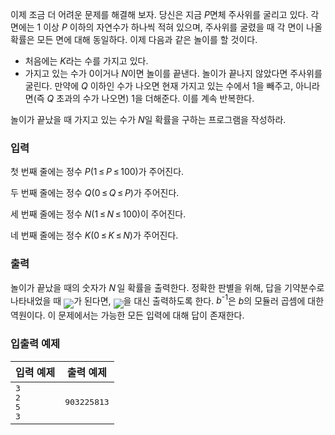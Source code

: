 이제 조금 더 어려운 문제를 해결해 보자. 당신은 지금 <span class="tex-span"><i>P</i></span>면체 주사위를 굴리고 있다. 각 면에는 <span class="tex-span">1</span> 이상 <span class="tex-span"><i>P</i></span> 이하의 자연수가 하나씩 적혀 있으며, 주사위를 굴렸을 때 각 면이 나올 확률은 모든 면에 대해 동일하다. 이제 다음과 같은 놀이를 할 것이다.

* 처음에는 <span class="tex-span"><i>K</i></span>라는 수를 가지고 있다.
* 가지고 있는 수가 <span class="tex-span">0</span>이거나 <span class="tex-span"><i>N</i></span>이면 놀이를 끝낸다. 놀이가 끝나지 않았다면 주사위를 굴린다. 만약에 <span class="tex-span"><i>Q</i></span> 이하인 수가 나오면 현재 가지고 있는 수에서 1을 빼주고, 아니라면(즉 <span class="tex-span"><i>Q</i></span> 초과의 수가 나오면) 1을 더해준다. 이를 계속 반복한다.

놀이가 끝났을 때 가지고 있는 수가 <span class="tex-span"><i>N</i></span>일 확률을 구하는 프로그램을 작성하라.

### 입력

첫 번째 줄에는 정수 <span class="tex-span"><i>P</i></span>(<span class="tex-span">1&thinsp;&leq;&thinsp;<i>P</i>&thinsp;&leq;&thinsp;100</span>)가 주어진다.

두 번째 줄에는 정수 <span class="tex-span"><i>Q</i></span>(<span class="tex-span">0&thinsp;&leq;&thinsp;<i>Q</i>&thinsp;&leq;&thinsp;<i>P</i></span>)가 주어진다.

세 번째 줄에는 정수 <span class="tex-span"><i>N</i></span>(<span class="tex-span">1&thinsp;&leq;&thinsp;<i>N</i>&thinsp;&leq;&thinsp;100</span>)이 주어진다.

네 번째 줄에는 정수 <span class="tex-span"><i>K</i></span>(<span class="tex-span">0&thinsp;&leq;&thinsp;<i>K</i>&thinsp;&leq;&thinsp;<i>N</i></span>)가 주어진다.

### 출력

놀이가 끝났을 때의 숫자가 <span class="tex-span"><i>N</i>&thinsp;</span>일 확률을 출력한다. 정확한 판별을 위해, 답을 기약분수로 나타내었을 때 <IMG align="middle" class="tex-formula" src="https://attach.oj.uz/contest/kriii4/fbeee0515b7b42d69c1c46762557590d4b94269c.png">가 된다면, <IMG align="middle" class="tex-formula" src="https://attach.oj.uz/contest/kriii4/ab064a1354823102a9c2a5fb867f6f09c72a1a22.png">을 대신 출력하도록 한다. <span class="tex-span"><i>b</i><sup class="upper-index">-1</sup></span>은 <span class="tex-span"><i>b</i></span>의 모듈러 곱셈에 대한 역원이다. 이 문제에서는 가능한 모든 입력에 대해 답이 존재한다.

### 입출력 예제

<table class="table table-condensed table-bordered " id="examples_table">
	<thead>
		<tr>
			<th class="col-lg-6 col-md-6 col-sm-6">입력 예제</th>
			<th class="col-lg-6 col-md-6 col-sm-6">출력 예제</th>
		</tr>
	</thead>
	<tbody>
		<tr><td><samp>3<br>2<br>5<br>3</samp></td><td><samp>903225813</samp></td></tr>
    </tbody>
</table>